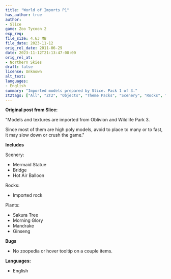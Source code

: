 ```yaml
---
title: "World of Imports P1"
has_author: true
author: 
- Slice
game: Zoo Tycoon 2
exp_req: 
file_size: 4.63 MB
file_date: 2023-11-12
orig_rel_date: 2011-06-29
date: 2023-11-12T21:13:47-08:00
orig_rel_at: 
- Northern Skies
draft: false
license: Unknown
alt_text: 
languages:
- English
summary: "Imported models prepared by Slice. Pack 1 of 3."
zt2tags: ["All", "ZT2", "Objects", "Theme Packs", "Scenery", "Rocks", "Foliage", "Statues"]
---
```


**Original post from Slice:**

"Models and textures are imported from Oblivion and Wildlife Park 3.

Since most of them are high poly models, avoid to place to many or to fast, it may slow down or crush the game."

**Includes**

Scenery:
- Mermaid Statue
- Bridge
- Hot Air Balloon

Rocks:
- Imported rock
  
Plants:
- Sakura Tree
- Morning Glory
- Mandrake
- Ginseng

**Bugs**
- No zoopedia or hover tooltip on a couple items.

**Languages:**
- English